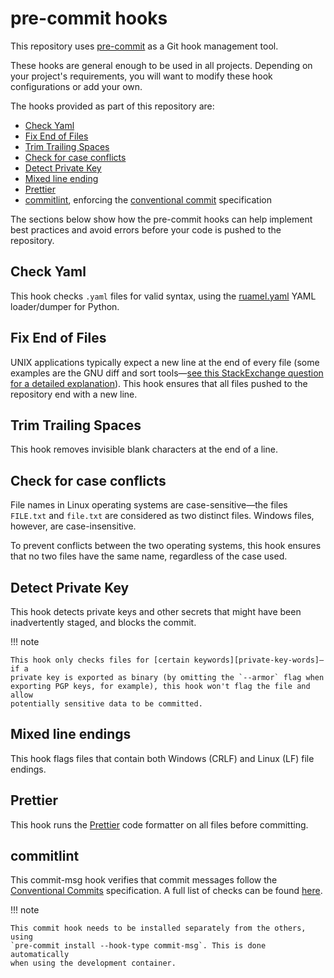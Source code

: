 # pre-commit hooks

This repository uses [pre-commit][pre-commit] as a Git hook management tool.

These hooks are general enough to be used in all projects. Depending on your
project's requirements, you will want to modify these hook configurations or add
your own.

The hooks provided as part of this repository are:

- [Check Yaml][hook-yaml]
- [Fix End of Files][hook-eof]
- [Trim Trailing Spaces][hook-spaces]
- [Check for case conflicts][hook-case]
- [Detect Private Key][hook-private]
- [Mixed line ending][hook-ending]
- [Prettier][hook-prettier]
- [commitlint][hook-commitlint], enforcing the [conventional
  commit][conventional-keywords] specification

The sections below show how the pre-commit hooks can help implement best
practices and avoid errors before your code is pushed to the repository.

## Check Yaml

This hook checks `.yaml` files for valid syntax, using the [ruamel.yaml][ruamel]
YAML loader/dumper for Python.

<script src="https://asciinema.org/a/304129.js" id="asciicast-304129" async></script>

## Fix End of Files

UNIX applications typically expect a new line at the end of every file (some
examples are the GNU diff and sort tools—[see this StackExchange question for a
detailed explanation][stackexchange-blank-lines]). This hook ensures that all
files pushed to the repository end with a new line.

<script src="https://asciinema.org/a/304097.js" id="asciicast-304097" async></script>

## Trim Trailing Spaces

This hook removes invisible blank characters at the end of a line.

<script src="https://asciinema.org/a/304086.js" id="asciicast-304086" async></script>

## Check for case conflicts

File names in Linux operating systems are case-sensitive—the files `FILE.txt`
and `file.txt` are considered as two distinct files. Windows files, however, are
case-insensitive.

To prevent conflicts between the two operating systems, this hook ensures that
no two files have the same name, regardless of the case used.

<script src="https://asciinema.org/a/304090.js" id="asciicast-304090" async></script>

## Detect Private Key

This hook detects private keys and other secrets that might have been
inadvertently staged, and blocks the commit.

!!! note

    This hook only checks files for [certain keywords][private-key-words]—if a
    private key is exported as binary (by omitting the `--armor` flag when
    exporting PGP keys, for example), this hook won't flag the file and allow
    potentially sensitive data to be committed.

<script src="https://asciinema.org/a/304082.js" id="asciicast-304082" async></script>

## Mixed line endings

This hook flags files that contain both Windows (CRLF) and Linux (LF) file
endings.

<script src="https://asciinema.org/a/304109.js" id="asciicast-304109" async></script>

## Prettier

This hook runs the [Prettier][prettier] code formatter on all files before
committing.

<script src="https://asciinema.org/a/304492.js" id="asciicast-304492" async></script>

## commitlint

This commit-msg hook verifies that commit messages follow the [Conventional
Commits][conventional-standard] specification. A full list of checks can be
found [here][conventional-keywords].

!!! note

    This commit hook needs to be installed separately from the others, using
    `pre-commit install --hook-type commit-msg`. This is done automatically
    when using the development container.

<script src="https://asciinema.org/a/304493.js" id="asciicast-304493" async></script>

[pre-commit]: https://pre-commit.com
[stackexchange-blank-lines]:
  https://unix.stackexchange.com/questions/18743/whats-the-point-in-adding-a-new-line-to-the-end-of-a-file
[prettier]: https://prettier.io

<!-- markdownlint-disable link-image-reference-definitions -->

[private-key-words]:
  https://github.com/pre-commit/pre-commit-hooks/blob/d9ccd95055e5e3e6057b41b124857c93280b6bdd/pre_commit_hooks/detect_private_key.py#L5-L14
[conventional-standard]: https://www.conventionalcommits.org/en/v1.0.0/

<!-- markdownlint-enable link-image-reference-definitions -->

[conventional-keywords]:
  https://github.com/conventional-changelog/commitlint/tree/master/%40commitlint/config-conventional
[hook-yaml]:
  https://github.com/pre-commit/pre-commit-hooks/blob/d9ccd95055e5e3e6057b41b124857c93280b6bdd/pre_commit_hooks/check_yaml.py
[ruamel]: https://pypi.org/project/ruamel.yaml/
[hook-eof]:
  https://github.com/pre-commit/pre-commit-hooks/blob/d9ccd95055e5e3e6057b41b124857c93280b6bdd/pre_commit_hooks/end_of_file_fixer.py
[hook-spaces]:
  https://github.com/pre-commit/pre-commit-hooks/blob/d9ccd95055e5e3e6057b41b124857c93280b6bdd/pre_commit_hooks/trailing_whitespace_fixer.py
[hook-case]:
  https://github.com/pre-commit/pre-commit-hooks/blob/main/pre_commit_hooks/check_case_conflict.py
[hook-private]:
  https://github.com/pre-commit/pre-commit-hooks/blob/main/pre_commit_hooks/detect_private_key.py
[hook-ending]:
  https://github.com/pre-commit/pre-commit-hooks/blob/d9ccd95055e5e3e6057b41b124857c93280b6bdd/pre_commit_hooks/mixed_line_ending.py
[hook-prettier]:
  https://github.com/prettier/prettier/tree/d746cd73becfa91185f42a7cefb4ebe79145d771
[hook-commitlint]:
  https://github.com/alessandrojcm/commitlint-pre-commit-hook/tree/6bc8fdadc259830d59d9904dc22b7fe0d3ffb49a
